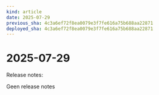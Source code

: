 ```yaml
---
kind: article
date: 2025-07-29
previous_sha: 4c3a6ef72f8ea0079e3f7fe616a75b688aa22871
deployed_sha: 4c3a6ef72f8ea0079e3f7fe616a75b688aa22871
---
```


# 2025-07-29

Release notes:

Geen release notes
